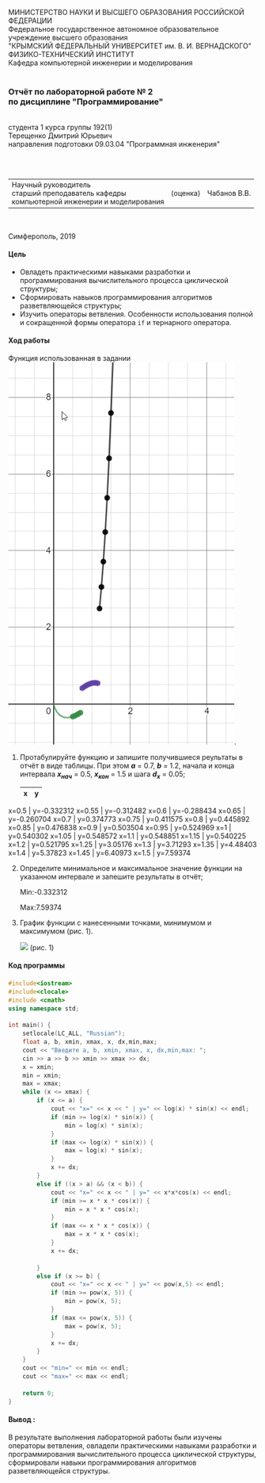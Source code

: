 МИНИСТЕРСТВО НАУКИ  И ВЫСШЕГО ОБРАЗОВАНИЯ РОССИЙСКОЙ ФЕДЕРАЦИИ  
Федеральное государственное автономное образовательное учреждение высшего образования  
"КРЫМСКИЙ ФЕДЕРАЛЬНЫЙ УНИВЕРСИТЕТ им. В. И. ВЕРНАДСКОГО"  
ФИЗИКО-ТЕХНИЧЕСКИЙ ИНСТИТУТ  
Кафедра компьютерной инженерии и моделирования
<br/><br/>
### Отчёт по лабораторной работе № 2<br/> по дисциплине "Программирование"
<br/>
​
студента 1 курса группы 192(1)  
<br/>Терещенко Дмитрий Юрьевич
<br/>направления подготовки 09.03.04 "Программная инженерия"

<br/><br/>
<table>
<tr><td>Научный руководитель<br/> старший преподаватель кафедры<br/> компьютерной инженерии и моделирования</td>
<td>(оценка)</td>
<td>Чабанов В.В.</td>
</tr>
</table>
<br/><br/>
​
Симферополь, 2019

#### Цель

* Овладеть практическими навыками разработки и программирования вычислительного процесса циклической структуры;
* Сформировать навыков программирования алгоритмов разветвляющейся структуры;
* Изучить операторы ветвления. Особенности использования полной и сокращенной формы оператора `if` и тернарного оператора.

#### Ход работы

Функция использованная в задании ![](https://github.com/dmirter/Tereshenko/blob/master/Laboratory%202/Images/Graphic.png).

1. Протабулируйте функцию и запишите получившиеся реультаты в отчёт в виде таблицы. При этом ***a*** = 0.7, ***b*** = 1.2, начала
и конца интервала ***х<sub>нач</sub>*** = 0.5, ***x<sub>кон</sub>*** = 1.5 и шага ***d<sub>x</sub>*** = 0.05;

    | x | y |
    |---|---|
  x=0.5 | y=-0.332312
  x=0.55 | y=-0.312482
  x=0.6 | y=-0.288434
  x=0.65 | y=-0.260704
  x=0.7 | y=0.374773
  x=0.75 | y=0.411575
  x=0.8 | y=0.445892
  x=0.85 | y=0.476838
  x=0.9 | y=0.503504
  x=0.95 | y=0.524969
  x=1 | y=0.540302
  x=1.05 | y=0.548572
  x=1.1 | y=0.548851
  x=1.15 | y=0.540225
  x=1.2 | y=0.521795
  x=1.25 | y=3.05176
  x=1.3 | y=3.71293
  x=1.35 | y=4.48403
  x=1.4 | y=5.37823
  x=1.45 | y=6.40973
  x=1.5 | y=7.59374

2. Определите минимальное и максимальное значение функции на указанном интервале и запешите результаты в отчёт;

    Min:-0.332312

    Max:7.59374

3. График функции с нанесенными точками, минимумом и максимумом (рис. 1).

    ![](img/2.png) (рис. 1)

#### Код программы
```cpp
#include<iostream>
#include<clocale>
#include <cmath>
using namespace std;

int main() {
	setlocale(LC_ALL, "Russian");
	float a, b, xmin, xmax, x, dx,min,max;
	cout << "Введите a, b, xmin, xmax, x, dx,min,max: ";
	cin >> a >> b >> xmin >> xmax >> dx;
	x = xmin;
	min = xmin;
	max = xmax;
	while (x <= xmax) {
		if (x <= a) {
			cout << "x=" << x << " | y=" << log(x) * sin(x) << endl;
			if (min >= log(x) * sin(x)) {
				min = log(x) * sin(x);
			}
			if (max <= log(x) * sin(x)) {
				max = log(x) * sin(x);
			}
			x += dx;
		}
		else if ((x > a) && (x < b)) {
			cout << "x=" << x << " | y=" << x*x*cos(x) << endl;
			if (min >= x * x * cos(x)) {
				min = x * x * cos(x);
			}
			if (max <= x * x * cos(x)) {
				max = x * x * cos(x);
			}
			x += dx;

		}
		else if (x >= b) {
			cout << "x=" << x << " | y=" << pow(x,5) << endl;
			if (min >= pow(x, 5)) {
				min = pow(x, 5);
			}
			if (max <= pow(x, 5)) {
				max = pow(x, 5);
			}
			x += dx;
		}
	}
	cout << "min=" << min << endl;
	cout << "max=" << max << endl;

	return 0;
}
```

#### Вывод :

В результате выполнения лабораторной работы были изучены операторы ветвления, овладели практическими навыками разработки и программирования вычислительного процесса циклической структуры, сформировали навыки программирования алгоритмов разветвляющейся структуры.

